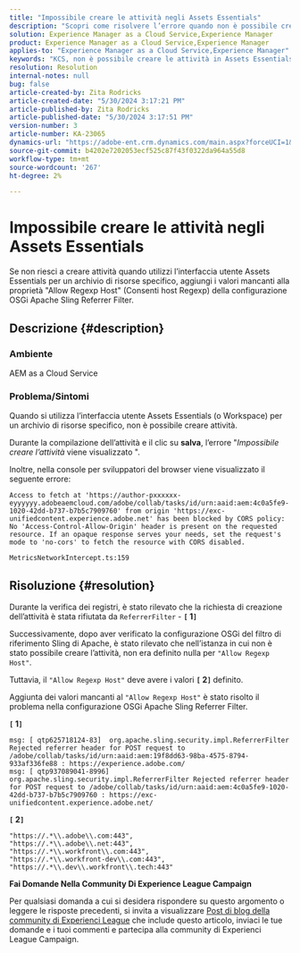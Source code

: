 ```yaml
---
title: "Impossibile creare le attività negli Assets Essentials"
description: "Scopri come risolvere l’errore quando non è possibile creare le attività negli Assets Essentials. Aggiungere valori mancanti alla proprietà \"Allow Regexp Host\"."
solution: Experience Manager as a Cloud Service,Experience Manager
product: Experience Manager as a Cloud Service,Experience Manager
applies-to: "Experience Manager as a Cloud Service,Experience Manager"
keywords: "KCS, non è possibile creare le attività in Assets Essentials, AEM as a Cloud Service, Workspace"
resolution: Resolution
internal-notes: null
bug: false
article-created-by: Zita Rodricks
article-created-date: "5/30/2024 3:17:21 PM"
article-published-by: Zita Rodricks
article-published-date: "5/30/2024 3:17:51 PM"
version-number: 3
article-number: KA-23065
dynamics-url: "https://adobe-ent.crm.dynamics.com/main.aspx?forceUCI=1&pagetype=entityrecord&etn=knowledgearticle&id=74b916b3-971e-ef11-840a-000d3a372703"
source-git-commit: b4202e7202053ecf525c87f43f0322da964a55d8
workflow-type: tm+mt
source-wordcount: '267'
ht-degree: 2%

---
```


# Impossibile creare le attività negli Assets Essentials


Se non riesci a creare attività quando utilizzi l’interfaccia utente Assets Essentials per un archivio di risorse specifico, aggiungi i valori mancanti alla proprietà &quot;Allow Regexp Host&quot; (Consenti host Regexp) della configurazione OSGi Apache Sling Referrer Filter.

## Descrizione {#description}


### Ambiente

AEM as a Cloud Service

### Problema/Sintomi

Quando si utilizza l’interfaccia utente Assets Essentials (o Workspace) per un archivio di risorse specifico, non è possibile creare attività.

Durante la compilazione dell’attività e il clic su <b>salva</b>, l’errore &quot;*Impossibile creare l’attività* viene visualizzato &quot;.

Inoltre, nella console per sviluppatori del browser viene visualizzato il seguente errore:


```
Access to fetch at 'https://author-pxxxxxx-eyyyyyy.adobeaemcloud.com/adobe/collab/tasks/id/urn:aaid:aem:4c0a5fe9-1020-42dd-b737-b7b5c7909760' from origin 'https://exc-unifiedcontent.experience.adobe.net' has been blocked by CORS policy: 
No 'Access-Control-Allow-Origin' header is present on the requested resource. If an opaque response serves your needs, set the request's mode to 'no-cors' to fetch the resource with CORS disabled.

MetricsNetworkIntercept.ts:159
```



## Risoluzione {#resolution}


Durante la verifica dei registri, è stato rilevato che la richiesta di creazione dell’attività è stata rifiutata da `ReferrerFilter` - <b>`[` 1`]` </b>

Successivamente, dopo aver verificato la configurazione OSGi del filtro di riferimento Sling di Apache, è stato rilevato che nell’istanza in cui non è stato possibile creare l’attività, non era definito nulla per `"Allow Regexp Host"`.

Tuttavia, il `"Allow Regexp Host"` deve avere i valori <b>`[` 2`]` </b> definito.

Aggiunta dei valori mancanti al `"Allow Regexp Host"` è stato risolto il problema nella configurazione OSGi Apache Sling Referrer Filter.

<b>`[` 1`]` </b>


```
msg: [ qtp625718124-83]  org.apache.sling.security.impl.ReferrerFilter Rejected referrer header for POST request to /adobe/collab/tasks/id/urn:aaid:aem:19f8dd63-98ba-4575-8794-933af336fe88 : https://experience.adobe.com/
msg: [ qtp937089041-8996]  org.apache.sling.security.impl.ReferrerFilter Rejected referrer header for POST request to /adobe/collab/tasks/id/urn:aaid:aem:4c0a5fe9-1020-42dd-b737-b7b5c7909760 : https://exc-unifiedcontent.experience.adobe.net/
```


<b>`[` 2`]` </b>


```
"https://.*\\.adobe\\.com:443",
"https://.*\\.adobe\\.net:443",
"https://.*\\.workfront\\.com:443",
"https://.*\\.workfront-dev\\.com:443",
"https://.*\\.dev\\.workfront\\.tech:443"
```






<b>Fai Domande Nella Community Di Experience League Campaign</b>

Per qualsiasi domanda a cui si desidera rispondere su questo argomento o leggere le risposte precedenti, si invita a visualizzare [Post di blog della community di Experienci League](https://experienceleaguecommunities.adobe.com/t5/adobe-experience-manager-blogs/introducing-top-kcs-articles-curated-for-your-aem/ba-p/672734#M1180) che include questo articolo, inviaci le tue domande e i tuoi commenti e partecipa alla community di Experienci League Campaign.


